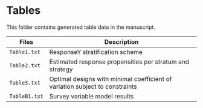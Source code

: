 # Tables

This folder contains generated table data in the manuscript.

| Files         | Description |
| ----          | ----        |
| `Table1.txt`  | ResponseY stratification scheme |
| `Table2.txt`  | Estimated response propensities per stratum and strategy |
| `Table3.txt`  | Optimal designs with minimal coefficient of variation subject to constraints  |
| `TableB1.txt` | Survey variable model results |

